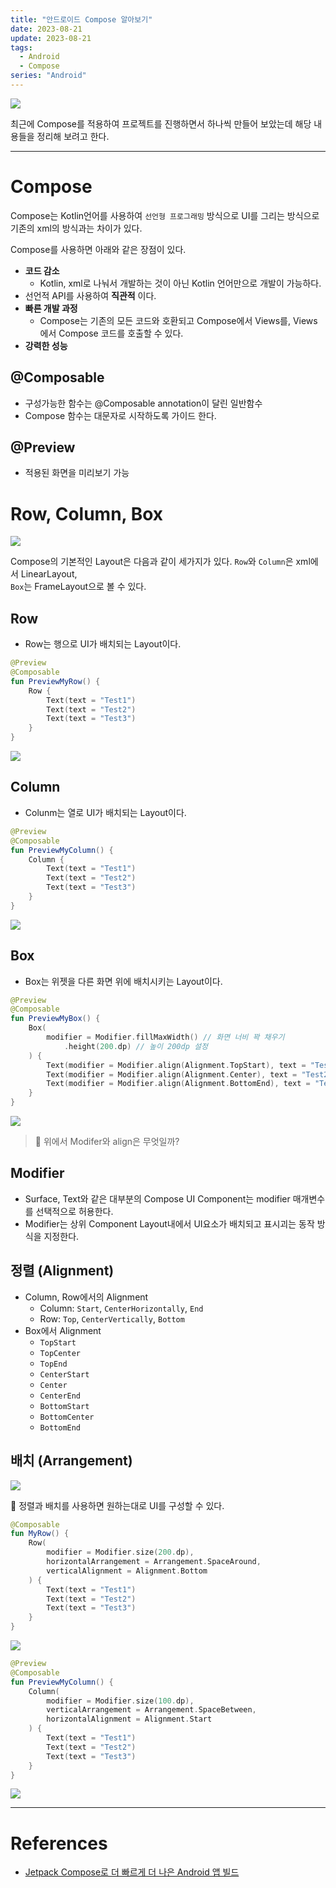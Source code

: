 ```yaml
---
title: "안드로이드 Compose 알아보기"
date: 2023-08-21
update: 2023-08-21
tags:
  - Android
  - Compose
series: "Android"
---
```

<img src="https://github.com/ppeper/Kotlin_Algorithm/assets/63226023/16e97d30-b69e-4621-b022-94f1e8184b24">

최근에 Compose를 적용하여 프로젝트를 진행하면서 하나씩 만들어 보았는데 해당 내용들을 정리해 보려고 한다.
- - -
# Compose
Compose는 Kotlin언어를 사용하여 `선언형 프로그래밍` 방식으로 UI를 그리는 방식으로 기존의 xml의 방식과는 차이가 있다.

Compose를 사용하면 아래와 같은 장점이 있다.
- __코드 감소__
    - Kotlin, xml로 나눠서 개발하는 것이 아닌 Kotlin 언어만으로 개발이 가능하다.
- 선언적 API를 사용하여 __직관적__ 이다.
- __빠른 개발 과정__
    - Compose는 기존의 모든 코드와 호환되고 Compose에서 Views를, Views에서 Compose 코드를 호출할 수 있다.
- __강력한 성능__

## @Composable
- 구성가능한 함수는 @Composable annotation이 달린 일반함수
- Compose 함수는 대문자로 시작하도록 가이드 한다.

## @Preview
- 적용된 화면을 미리보기 가능

# Row, Column, Box

<img src="https://github.com/ppeper/Kotlin_Algorithm/assets/63226023/35e94a8a-b88e-4385-8984-219535d9b570">



Compose의 기본적인 Layout은 다음과 같이 세가지가 있다. `Row`와 `Column`은 xml에서 LinearLayout,   
`Box`는 FrameLayout으로 볼 수 있다.

## Row
- Row는 행으로 UI가 배치되는 Layout이다.

```kotlin
@Preview
@Composable
fun PreviewMyRow() {
    Row {
        Text(text = "Test1")
        Text(text = "Test2")
        Text(text = "Test3")
    }
}
```

<img src="https://github.com/ppeper/Kotlin_Algorithm/assets/63226023/f23f636d-dbd1-4d9e-87ae-dd504564f40b">

## Column
- Colunm는 열로 UI가 배치되는 Layout이다.

```kotlin
@Preview
@Composable
fun PreviewMyColumn() {
    Column {
        Text(text = "Test1")
        Text(text = "Test2")
        Text(text = "Test3")
    }
}
```

<img src="https://github.com/ppeper/Kotlin_Algorithm/assets/63226023/c524cd0b-8796-4f23-92fe-48f7023ae14a">

## Box
- Box는 위젯을 다른 화면 위에 배치시키는 Layout이다.

```kotlin
@Preview
@Composable
fun PreviewMyBox() {
    Box(
        modifier = Modifier.fillMaxWidth() // 화면 너비 꽉 채우기
            .height(200.dp) // 높이 200dp 설정
    ) {
        Text(modifier = Modifier.align(Alignment.TopStart), text = "Test1")
        Text(modifier = Modifier.align(Alignment.Center), text = "Test2")
        Text(modifier = Modifier.align(Alignment.BottomEnd), text = "Test3")
    }
}
```

<img src="https://github.com/ppeper/Kotlin_Algorithm/assets/63226023/65d9bbc1-5fa1-4e3d-81c4-e0c521326948"/>

> 🧐 위에서 Modifer와 align은 무엇일까?

## Modifier
- Surface, Text와 같은 대부분의 Compose UI Component는 modifier 매개변수를 선택적으로 허용한다.
- Modifier는 상위 Component Layout내에서 UI요소가 배치되고 표시괴는 동작 방식을 지정한다.

## 정렬 (Alignment)
- Column, Row에서의 Alignment
    - Column: `Start`, `CenterHorizontally`, `End`
    - Row: `Top`, `CenterVertically`, `Bottom`
- Box에서 Alignment
    - `TopStart`
    - `TopCenter`
    - `TopEnd`
    - `CenterStart`
    - `Center`
    - `CenterEnd`
    - `BottomStart`
    - `BottomCenter`
    - `BottomEnd`

## 배치 (Arrangement)

<img src="https://github.com/ppeper/Kotlin_Algorithm/assets/63226023/0c49feda-906c-491f-8276-c075b901445f">

📌 정렬과 배치를 사용하면 원하는대로 UI를 구성할 수 있다.

```kotlin
@Composable
fun MyRow() {
    Row(
        modifier = Modifier.size(200.dp),
        horizontalArrangement = Arrangement.SpaceAround,
        verticalAlignment = Alignment.Bottom
    ) {
        Text(text = "Test1")
        Text(text = "Test2")
        Text(text = "Test3")
    }
}
```
<img src="https://github.com/ppeper/Kotlin_Algorithm/assets/63226023/7dfc0090-c96d-4768-b9e0-d54f19cf2c29">

```kotlin
@Preview
@Composable
fun PreviewMyColumn() {
    Column(
        modifier = Modifier.size(100.dp),
        verticalArrangement = Arrangement.SpaceBetween,
        horizontalAlignment = Alignment.Start
    ) {
        Text(text = "Test1")
        Text(text = "Test2")
        Text(text = "Test3")
    }
}
```

<img src="https://github.com/ppeper/Kotlin_Algorithm/assets/63226023/aac7917f-ee2c-4bbe-b7ef-3e217bbdc055">

- - -
# References
- [Jetpack Compose로 더 빠르게 더 나은 Android 앱 빌드](https://developer.android.com/jetpack/compose?gclid=CjwKCAjwloynBhBbEiwAGY25dNfCR8uKXeCY7EMNwc06CxF06lWnhhGDpVKV0SLdpeEGcB9cCrxnkhoCKn8QAvD_BwE&gclsrc=aw.ds&hl=ko)